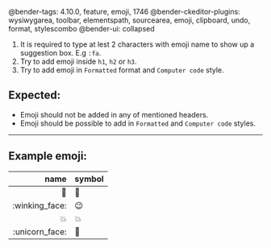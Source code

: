 @bender-tags: 4.10.0, feature, emoji, 1746
@bender-ckeditor-plugins: wysiwygarea, toolbar, elementspath, sourcearea, emoji, clipboard, undo, format, stylescombo
@bender-ui: collapsed

1. It is required to type at lest 2 characters with emoji name to show up a suggestion box. E.g `:fa`.
1. Try to add emoji inside `h1`, `h2` or `h3`.
1. Try to add emoji in `Formatted` format and `Computer code` style.

## Expected:
  * Emoji should not be added in any of mentioned headers.
  * Emoji should be possible to add in `Formatted` and `Computer code` styles.

----
## Example emoji:

| name | symbol |
| ---: | --- |
| :bug: | 🐛 |
| :winking_face: | 😉 |
| :collision: | 💥 |
| :unicorn_face: | 🦄 |
